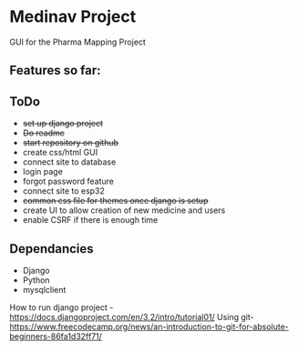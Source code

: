 # Medinav Project

GUI for the Pharma Mapping Project

## Features so far:


## ToDo
- ~~set up django project~~
- ~~Do readme~~
- ~~start repository on github~~
- create css/html GUI
- connect site to database
- login page
- forgot password feature
- connect site to esp32
- ~~common css file for themes once django is setup~~
- create UI to allow creation of new medicine and users
- enable CSRF if there is enough time

## Dependancies
 - Django
 - Python
 - mysqlclient
 


How to run django project - https://docs.djangoproject.com/en/3.2/intro/tutorial01/
Using git- https://www.freecodecamp.org/news/an-introduction-to-git-for-absolute-beginners-86fa1d32ff71/
